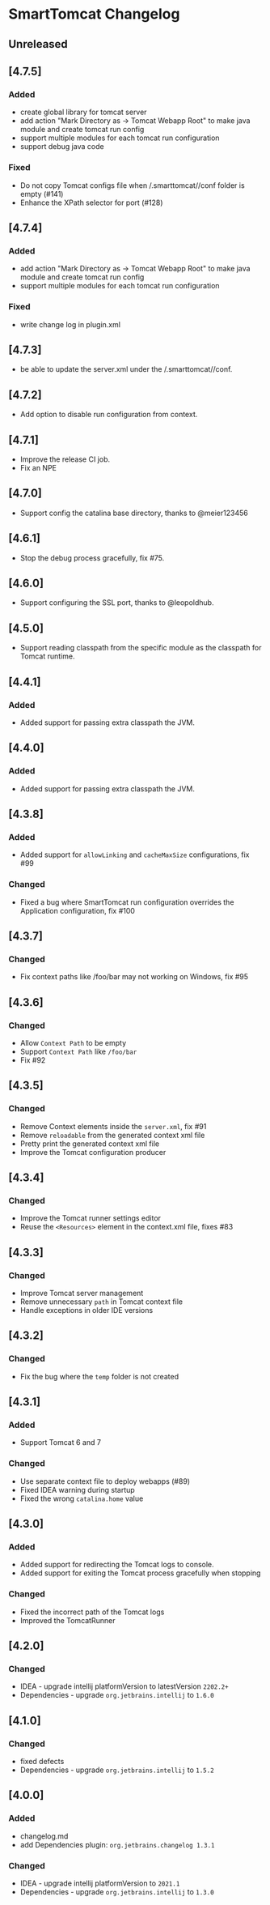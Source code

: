 <!-- Keep a Changelog guide -> https://keepachangelog.com -->
# SmartTomcat Changelog

## Unreleased

## [4.7.5]

### Added
- create global library for tomcat server
- add action "Mark Directory as -> Tomcat Webapp Root" to make java module and create tomcat run config
- support multiple modules for each tomcat run configuration
- support debug java code

### Fixed
- Do not copy Tomcat configs file when /.smarttomcat//conf folder is empty (#141)
- Enhance the XPath selector for port (#128)

## [4.7.4]

### Added
- add action "Mark Directory as -> Tomcat Webapp Root" to make java module and create tomcat run config
- support multiple modules for each tomcat run configuration

### Fixed
- write change log in plugin.xml

## [4.7.3]

- be able to update the server.xml under the <project>/.smarttomcat/<module>/conf.

## [4.7.2]

- Add option to disable run configuration from context.

## [4.7.1]

- Improve the release CI job.
- Fix an NPE

## [4.7.0]

- Support config the catalina base directory, thanks to @meier123456

## [4.6.1]

- Stop the debug process gracefully, fix #75.

## [4.6.0]

- Support configuring the SSL port, thanks to @leopoldhub.

## [4.5.0]

- Support reading classpath from the specific module as the classpath for Tomcat runtime.

## [4.4.1]
### Added

- Added support for passing extra classpath the JVM.

## [4.4.0]
### Added

- Added support for passing extra classpath the JVM.

## [4.3.8]
### Added

- Added support for `allowLinking` and `cacheMaxSize` configurations, fix #99

### Changed

- Fixed a bug where SmartTomcat run configuration overrides the Application configuration, fix #100

## [4.3.7]
### Changed

- Fix context paths like /foo/bar may not working on Windows, fix #95

## [4.3.6]
### Changed

- Allow `Context Path` to be empty
- Support `Context Path` like `/foo/bar`
- Fix #92

## [4.3.5]
### Changed
- Remove Context elements inside the `server.xml`, fix #91
- Remove `reloadable` from the generated context xml file
- Pretty print the generated context xml file
- Improve the Tomcat configuration producer

## [4.3.4]
### Changed
- Improve the Tomcat runner settings editor 
- Reuse the `<Resources>` element in the context.xml file, fixes #83

## [4.3.3]
### Changed
- Improve Tomcat server management
- Remove unnecessary `path` in Tomcat context file
- Handle exceptions in older IDE versions

## [4.3.2]
### Changed
- Fix the bug where the `temp` folder is not created

## [4.3.1]
### Added
- Support Tomcat 6 and 7
### Changed
- Use separate context file to deploy webapps (#89)
- Fixed IDEA warning during startup
- Fixed the wrong `catalina.home` value

## [4.3.0]
### Added
- Added support for redirecting the Tomcat logs to console.
- Added support for exiting the Tomcat process gracefully when stopping
### Changed
- Fixed the incorrect path of the Tomcat logs
- Improved the TomcatRunner

## [4.2.0]
### Changed
- IDEA - upgrade intellij platformVersion to latestVersion `2202.2+`
- Dependencies - upgrade `org.jetbrains.intellij` to `1.6.0`

## [4.1.0]
### Changed 
- fixed defects
- Dependencies - upgrade `org.jetbrains.intellij` to `1.5.2`

## [4.0.0]
### Added
- changelog.md
- add Dependencies plugin: `org.jetbrains.changelog 1.3.1`

### Changed
- IDEA - upgrade intellij platformVersion to `2021.1`
- Dependencies - upgrade `org.jetbrains.intellij` to `1.3.0` 
